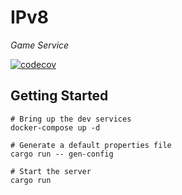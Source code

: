 # IPv8
*Game Service*

[![codecov](https://codecov.io/github/realliance/ipv8-game/branch/main/graph/badge.svg?token=N0NY2XR28V)](https://codecov.io/github/realliance/ipv8-game)

## Getting Started

```
# Bring up the dev services
docker-compose up -d

# Generate a default properties file
cargo run -- gen-config

# Start the server
cargo run
```

